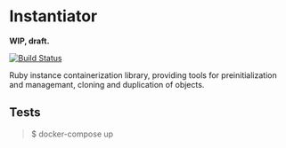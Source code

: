 # Instantiator
**WIP, draft.**

[![Build Status](https://cloud.drone.io/api/badges/sbezugliy/instance_store/status.svg)](https://cloud.drone.io/sbezugliy/instance_store)



Ruby instance containerization library, providing tools
for preinitialization and managemant, cloning and duplication of objects.
 
## Tests
> $ docker-compose up
